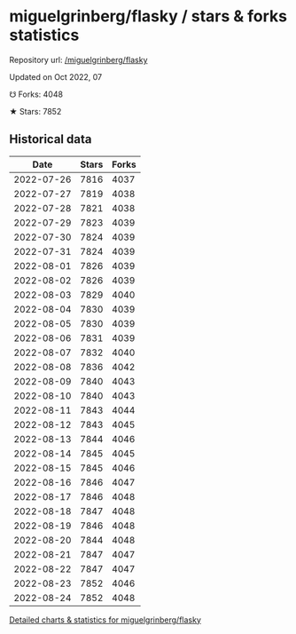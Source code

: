 # miguelgrinberg/flasky / stars & forks statistics

Repository url: [/miguelgrinberg/flasky](https://github.com/miguelgrinberg/flasky)

Updated on Oct 2022, 07

☋ Forks: 4048

★ Stars: 7852

## Historical data
| Date | Stars | Forks |
|------|-------|-------|
| 2022-07-26 | 7816 | 4037 | 
| 2022-07-27 | 7819 | 4038 | 
| 2022-07-28 | 7821 | 4038 | 
| 2022-07-29 | 7823 | 4039 | 
| 2022-07-30 | 7824 | 4039 | 
| 2022-07-31 | 7824 | 4039 | 
| 2022-08-01 | 7826 | 4039 | 
| 2022-08-02 | 7826 | 4039 | 
| 2022-08-03 | 7829 | 4040 | 
| 2022-08-04 | 7830 | 4039 | 
| 2022-08-05 | 7830 | 4039 | 
| 2022-08-06 | 7831 | 4039 | 
| 2022-08-07 | 7832 | 4040 | 
| 2022-08-08 | 7836 | 4042 | 
| 2022-08-09 | 7840 | 4043 | 
| 2022-08-10 | 7840 | 4043 | 
| 2022-08-11 | 7843 | 4044 | 
| 2022-08-12 | 7843 | 4045 | 
| 2022-08-13 | 7844 | 4046 | 
| 2022-08-14 | 7845 | 4045 | 
| 2022-08-15 | 7845 | 4046 | 
| 2022-08-16 | 7846 | 4047 | 
| 2022-08-17 | 7846 | 4048 | 
| 2022-08-18 | 7847 | 4048 | 
| 2022-08-19 | 7846 | 4048 | 
| 2022-08-20 | 7844 | 4048 | 
| 2022-08-21 | 7847 | 4047 | 
| 2022-08-22 | 7847 | 4047 | 
| 2022-08-23 | 7852 | 4046 | 
| 2022-08-24 | 7852 | 4048 | 


[Detailed charts & statistics for miguelgrinberg/flasky](https://reviewgithub.com/rep/miguelgrinberg/flasky)
